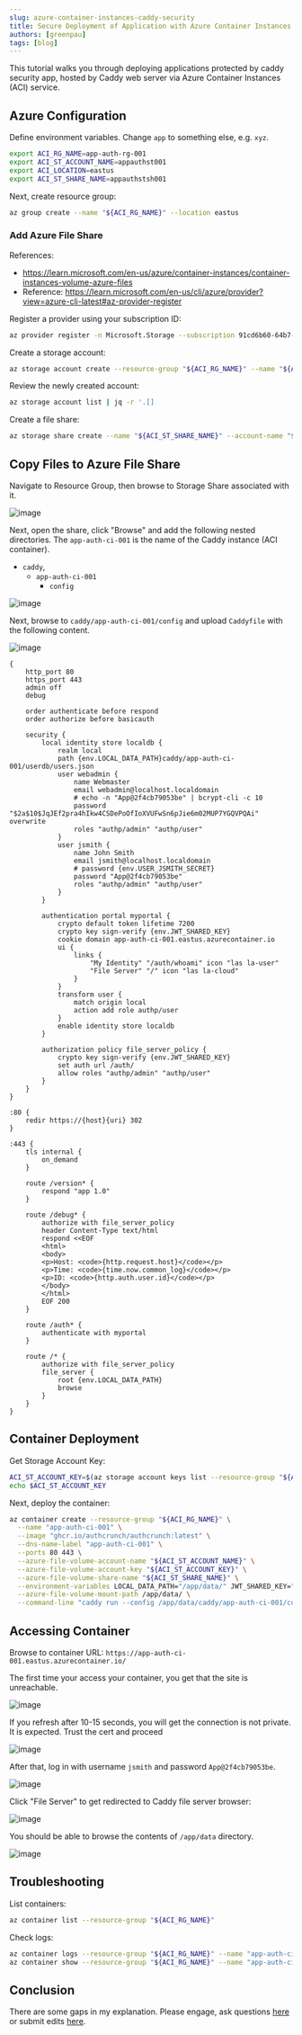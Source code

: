 ```yaml
---
slug: azure-container-instances-caddy-security
title: Secure Deployment of Application with Azure Container Instances and Caddy
authors: [greenpau]
tags: [blog]
---
```


This tutorial walks you through deploying applications protected by caddy security app,
hosted by Caddy web server via Azure Container Instances (ACI) service.

## Azure Configuration

Define environment variables. Change `app` to something else, e.g. `xyz`.

```bash
export ACI_RG_NAME=app-auth-rg-001
export ACI_ST_ACCOUNT_NAME=appauthst001
export ACI_LOCATION=eastus
export ACI_ST_SHARE_NAME=appauthstsh001
```

Next, create resource group:

```bash
az group create --name "${ACI_RG_NAME}" --location eastus
```

### Add Azure File Share

References:
* https://learn.microsoft.com/en-us/azure/container-instances/container-instances-volume-azure-files
* Reference: https://learn.microsoft.com/en-us/cli/azure/provider?view=azure-cli-latest#az-provider-register

Register a provider using your subscription ID:

```bash
az provider register -n Microsoft.Storage --subscription 91cd6b60-64b7-46e2-bffb-952352196549
```

Create a storage account:

```bash
az storage account create --resource-group "${ACI_RG_NAME}" --name "${ACI_ST_ACCOUNT_NAME}" --location "${ACI_LOCATION}" --sku Standard_LRS
```

Review the newly created account:

```bash
az storage account list | jq -r '.[]
```

Create a file share:

```bash
az storage share create --name "${ACI_ST_SHARE_NAME}" --account-name "${ACI_ST_ACCOUNT_NAME}"
```


## Copy Files to Azure File Share

Navigate to Resource Group, then browse to Storage Share associated with it.

![image](https://github.com/authcrunch/authcrunch.github.io/assets/3826416/447d6cef-d50e-4c2b-85be-676970a2712a)

Next, open the share, click "Browse" and add the following nested directories. The `app-auth-ci-001` is the name of the Caddy instance (ACI container).

* `caddy`,
  - `app-auth-ci-001`
    * `config`

![image](https://github.com/authcrunch/authcrunch.github.io/assets/3826416/ee9c2d02-e9a7-4790-a34b-7c959b5c1d8e)

Next, browse to `caddy/app-auth-ci-001/config` and upload `Caddyfile` with the following content.

![image](https://github.com/authcrunch/authcrunch.github.io/assets/3826416/a58883fc-3d13-40e9-aae0-1ed037f6cd0a)

```
{
	http_port 80
	https_port 443
	admin off
	debug

	order authenticate before respond
	order authorize before basicauth

	security {
		local identity store localdb {
			realm local
			path {env.LOCAL_DATA_PATH}caddy/app-auth-ci-001/userdb/users.json
			user webadmin {
				name Webmaster
				email webadmin@localhost.localdomain
				# echo -n "App@2f4cb79053be" | bcrypt-cli -c 10
				password "$2a$10$JqJEf2pra4hIkw4CSDePoOfIoXVUFwSn6pJie6m02MUP7YGQVPQAi" overwrite
				roles "authp/admin" "authp/user"
			}
			user jsmith {
				name John Smith
				email jsmith@localhost.localdomain
				# password {env.USER_JSMITH_SECRET}
				password "App@2f4cb79053be"
				roles "authp/admin" "authp/user"
			}
		}

		authentication portal myportal {
			crypto default token lifetime 7200
			crypto key sign-verify {env.JWT_SHARED_KEY}
			cookie domain app-auth-ci-001.eastus.azurecontainer.io
			ui {
				links {
					"My Identity" "/auth/whoami" icon "las la-user"
					"File Server" "/" icon "las la-cloud"
				}
			}
			transform user {
				match origin local
				action add role authp/user
			}
			enable identity store localdb
		}

		authorization policy file_server_policy {
			crypto key sign-verify {env.JWT_SHARED_KEY}
			set auth url /auth/
			allow roles "authp/admin" "authp/user"
		}
	}
}

:80 {
	redir https://{host}{uri} 302
}

:443 {
	tls internal {
		on_demand
	}

	route /version* {
		respond "app 1.0"
	}

	route /debug* {
		authorize with file_server_policy
		header Content-Type text/html
		respond <<EOF
		<html>
		<body>
		<p>Host: <code>{http.request.host}</code></p>
		<p>Time: <code>{time.now.common_log}</code></p>
		<p>ID: <code>{http.auth.user.id}</code></p>
		</body>
		</html>
		EOF 200
	}

	route /auth* {
		authenticate with myportal
	}

	route /* {
		authorize with file_server_policy
		file_server {
			root {env.LOCAL_DATA_PATH}
			browse
		}
	}
}
```

## Container Deployment

Get Storage Account Key:

```bash
ACI_ST_ACCOUNT_KEY=$(az storage account keys list --resource-group "${ACI_RG_NAME}" --account-name "${ACI_ST_ACCOUNT_NAME}" --query "[0].value" --output tsv)
echo $ACI_ST_ACCOUNT_KEY
```

Next, deploy the container:

```bash
az container create --resource-group "${ACI_RG_NAME}" \
  --name "app-auth-ci-001" \
  --image "ghcr.io/authcrunch/authcrunch:latest" \
  --dns-name-label "app-auth-ci-001" \
  --ports 80 443 \
  --azure-file-volume-account-name "${ACI_ST_ACCOUNT_NAME}" \
  --azure-file-volume-account-key "${ACI_ST_ACCOUNT_KEY}" \
  --azure-file-volume-share-name "${ACI_ST_SHARE_NAME}" \
  --environment-variables LOCAL_DATA_PATH="/app/data/" JWT_SHARED_KEY="d24ae7de-ca54-4334-94ba-301fc414d5de" XDG_DATA_HOME="/app/data/caddy/app-auth-ci-001/data" XDG_CONFIG_HOME="/app/data/caddy/app-auth-ci-001/config" \
  --azure-file-volume-mount-path /app/data/ \
  --command-line "caddy run --config /app/data/caddy/app-auth-ci-001/config/Caddyfile"
```

## Accessing Container

Browse to container URL: `https://app-auth-ci-001.eastus.azurecontainer.io/`

The first time your access your container, you get that the site is unreachable.

![image](https://github.com/authcrunch/authcrunch.github.io/assets/3826416/b243c468-9399-4676-a848-be961c6e5d2f)

If you refresh after 10-15 seconds, you will get the connection is not private. It is expected. Trust the cert and proceed

![image](https://github.com/authcrunch/authcrunch.github.io/assets/3826416/2a0337f9-8090-4712-a6f0-dd8b7b920888)

After that, log in with username `jsmith` and password `App@2f4cb79053be`.

![image](https://github.com/authcrunch/authcrunch.github.io/assets/3826416/a7b70a8b-fc4c-4c90-90c3-0bccd751c0e1)

Click "File Server" to get redirected to Caddy file server browser:

![image](https://github.com/authcrunch/authcrunch.github.io/assets/3826416/c525674d-c54d-457f-a5d6-bef5c96f9d99)

You should be able to browse the contents of `/app/data` directory.

![image](https://github.com/authcrunch/authcrunch.github.io/assets/3826416/b9cf61c7-ca34-419e-a058-0c619339b9aa)

## Troubleshooting

List containers:

```bash
az container list --resource-group "${ACI_RG_NAME}"
```

Check logs:

```bash
az container logs --resource-group "${ACI_RG_NAME}" --name "app-auth-ci-001"
az container show --resource-group "${ACI_RG_NAME}" --name "app-auth-ci-001"
```

## Conclusion

There are some gaps in my explanation. Please engage, ask questions [here](https://github.com/authcrunch/authcrunch.github.io/issues) 
or submit edits [here](https://github.com/authcrunch/authcrunch.github.io/edit/main/blog/2024-02-25-azure-container-instances-caddy-security/index.md).

